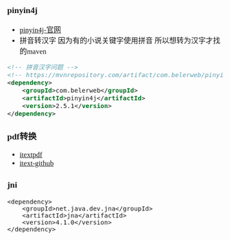 <span  style="font-family: Simsun,serif; font-size: 17px; ">

### pinyin4j

- [pinyin4j-官网](http://pinyin4j.sourceforge.net/)
- 拼音转汉字   因为有的小说关键字使用拼音 所以想转为汉字才找的maven

~~~xml
<!-- 拼音汉字问题 -->
<!-- https://mvnrepository.com/artifact/com.belerweb/pinyin4j -->
<dependency>
    <groupId>com.belerweb</groupId>
    <artifactId>pinyin4j</artifactId>
    <version>2.5.1</version>
</dependency>
~~~

### pdf转换

- [itextpdf](https://itextpdf.com/en/resources/downloads)
- [itext-github](https://github.com/itext/itext7)

### jni

~~~
<dependency>
    <groupId>net.java.dev.jna</groupId>
    <artifactId>jna</artifactId>
    <version>4.1.0</version>
</dependency>
~~~

</span>